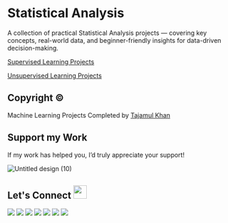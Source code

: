 # Statistical Analysis
A collection of practical Statistical Analysis projects — covering key concepts, real-world data, and beginner-friendly insights for data-driven decision-making.

[Supervised Learning Projects](https://github.com/tajamulkhann/Machine-Learning/tree/main/Supervised%20Learning%20Projects)

[Unsupervised Learning Projects](https://github.com/tajamulkhann/Machine-Learning/tree/main/Unsupervised%20Learning%20Projects)

## Copyright ©

Machine Learning Projects Completed by [Tajamul Khan](https://www.linkedin.com/in/tajamulkhann/)

## Support my Work
If my work has helped you, I’d truly appreciate your support!

![Untitled design (10)](https://github.com/user-attachments/assets/127762f6-edae-4bea-989a-5296cf161ed3) 

## Let's Connect <img src="https://github.com/JayantGoel001/JayantGoel001/blob/master/GIF/Handshake.gif" height="30px" style="max-width:100%;">
  <a href="https://www.linkedin.com/in/tajamulkhann/"><img src="https://img.shields.io/badge/linkedin-%230077B5.svg?style=for-the-badge&logo=linkedin&logoColor=white"></a>
  <a href="https://https://www.instagram.com/tajamulkhannn/" target="_blank"><img src="https://img.shields.io/badge/Instagram-%23E4405F.svg?style=for-the-badge&logo=instagram&logoColor=white"></a>
  <a href="https://substack.com/@tajamulkhan"><img src="https://img.shields.io/badge/Substack-%23006f5c.svg?style=for-the-badge&logo=substack&logoColor=FF6719"></a>
  <a href="https://medium.com/@tajamulkhan"><img src="https://img.shields.io/badge/Medium-12100E?style=for-the-badge&logo=medium&logoColor=white"></a>
  <a href="https://www.kaggle.com/tajamulkhan"><img src="https://img.shields.io/badge/Kaggle-035a7d?style=for-the-badge&logo=kaggle&logoColor=white"></a>
  <a href="https://www.youtube.com"><img src="https://img.shields.io/badge/YouTube-%23FF0000.svg?style=for-the-badge&logo=YouTube&logoColor=white"></a>
  <a href="https://github.com/tajamulkhann"><img src="https://img.shields.io/badge/Github-12100E?style=for-the-badge&logo=github&logoColor=white"></a>
